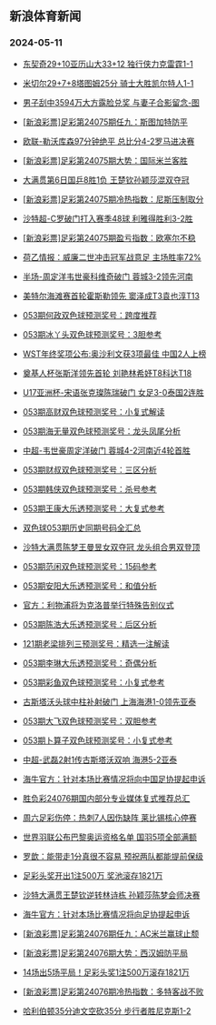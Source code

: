 ## 新浪体育新闻 
### 2024-05-11

+ [东契奇29+10亚历山大33+12 独行侠力克雷霆1-1](https://sports.sina.com.cn/basketball/nba/2024-05-10/doc-inautmzi8578968.shtml)

+ [米切尔29+7+8塔图姆25分 骑士大胜凯尔特人1-1](https://sports.sina.com.cn/basketball/nba/2024-05-10/doc-inautftm8680270.shtml)

+ [男子刮中3594万大方露脸兑奖 与妻子合影留念-图](https://sports.sina.com.cn/l/2024-05-10/doc-inausefz5979825.shtml)

+ [[新浪彩票]足彩第24075期任九：斯图加特防平](https://sports.sina.com.cn/l/2024-05-10/doc-inausefx9205372.shtml)

+ [欧联-勒沃库森97分钟绝平 总比分4-2罗马进决赛](https://sports.sina.com.cn/global/germany/2024-05-10/doc-inauszmp8758095.shtml)

+ [[新浪彩票]足彩第24075期大势：国际米兰客胜](https://sports.sina.com.cn/l/2024-05-10/doc-inausefz5982110.shtml)

+ [大满贯第6日国乒8胜1负 王楚钦孙颖莎混双夺冠](https://sports.sina.com.cn/others/pingpang/2024-05-10/doc-inauszmr5544477.shtml)

+ [[新浪彩票]足彩第24075期冷热指数：尼斯压制取分](https://sports.sina.com.cn/l/2024-05-10/doc-inausefx9205619.shtml)

+ [沙特超-C罗破门打入赛季48球 利雅得胜利3-2胜](https://sports.sina.com.cn/global/others/2024-05-10/doc-inauszmp8760649.shtml)

+ [[新浪彩票]足彩第24075期盈亏指数：欧塞尔不稳](https://sports.sina.com.cn/l/2024-05-10/doc-inausefz5983241.shtml)

+ [荷乙情报：威廉二世冲击冠军战意足 主场胜率72%](https://sports.sina.com.cn/l/2024-05-10/doc-inautftm8703133.shtml)

+ [半场-周定洋韦世豪科维奇破门 蓉城3-2领先河南](https://sports.sina.com.cn/china/j/2024-05-10/doc-inauuawz8361555.shtml)

+ [美特尔海滩赛首轮霍斯勒领先 窦泽成T3袁也淳T13](https://sports.sina.com.cn/golf/pgatour/2024-05-10/doc-inauszmp8762673.shtml)

+ [053期何政双色球预测奖号：跨度推荐](https://sports.sina.com.cn/l/2024-05-10/doc-inautsif8498417.shtml)

+ [053期冰丫头双色球预测奖号：3胆参考](https://sports.sina.com.cn/l/2024-05-10/doc-inautsif8492535.shtml)

+ [WST年终奖项公布:奥沙利文获3项最佳 中国2人上榜](https://sports.sina.com.cn/others/snooker/2024-05-10/doc-inauuawz8345643.shtml)

+ [奠基人杯张斯洋领先首轮 刘艳林希妤T8科达T18](https://sports.sina.com.cn/golf/lpga/2024-05-10/doc-inauszmp8762096.shtml)

+ [U17亚洲杯-宋语张克璨陈瑞破门 女足3-0泰国2连胜](https://sports.sina.com.cn/china/womenfootballs/2024-05-10/doc-inauuawz8366536.shtml)

+ [053期高财双色球预测奖号：小复式解读](https://sports.sina.com.cn/l/2024-05-10/doc-inautsif8497667.shtml)

+ [053期海无量双色球预测奖号：龙头凤尾分析](https://sports.sina.com.cn/l/2024-05-10/doc-inautsii5275086.shtml)

+ [中超-韦世豪周定洋破门 蓉城4-2河南近4轮首胜](https://sports.sina.com.cn/china/j/2024-05-10/doc-inauuiez5025708.shtml)

+ [053期财叔双色球预测奖号：三区分析](https://sports.sina.com.cn/l/2024-05-10/doc-inautsif8494890.shtml)

+ [053期韩侠双色球预测奖号：杀号参考](https://sports.sina.com.cn/l/2024-05-10/doc-inautsii5275390.shtml)

+ [053期王康大乐透预测奖号：大复式参考](https://sports.sina.com.cn/l/2024-05-10/doc-inautmzm5395919.shtml)

+ [双色球053期历史同期号码全汇总](https://sports.sina.com.cn/l/2024-05-10/doc-inautsif8506200.shtml)

+ [沙特大满贯陈梦王曼昱女双夺冠 龙头组合男双登顶](https://sports.sina.com.cn/others/pingpang/2024-05-10/doc-inauuawz8357074.shtml)

+ [053期范闲双色球预测奖号：15码参考](https://sports.sina.com.cn/l/2024-05-10/doc-inautsii5274522.shtml)

+ [053期安阳大乐透预测奖号：和值分析](https://sports.sina.com.cn/l/2024-05-10/doc-inautsif8489248.shtml)

+ [官方：利物浦将为克洛普举行特殊告别仪式](https://sports.sina.com.cn/g/pl/2024-05-10/doc-inautwrc8424140.shtml)

+ [053期陈浩大乐透预测奖号：后区分析](https://sports.sina.com.cn/l/2024-05-10/doc-inautmzi8619240.shtml)

+ [121期老梁排列三预测奖号：精选一注解读](https://sports.sina.com.cn/l/2024-05-10/doc-inautmzi8615074.shtml)

+ [053期李琳大乐透预测奖号：奇偶分析](https://sports.sina.com.cn/l/2024-05-10/doc-inautmzi8619485.shtml)

+ [053期彩鱼双色球预测奖号：小复式参考](https://sports.sina.com.cn/l/2024-05-10/doc-inautsif8495845.shtml)

+ [古斯塔沃头球中柱补射破门 上海海港1-0领先亚泰](https://sports.sina.com.cn/china/j/2024-05-10/doc-inauuaxc5138153.shtml)

+ [053期大飞双色球预测奖号：双胆参考](https://sports.sina.com.cn/l/2024-05-10/doc-inautsif8496212.shtml)

+ [053期卜算子双色球预测奖号：小复式参考](https://sports.sina.com.cn/l/2024-05-10/doc-inautsif8492880.shtml)

+ [中超-武磊2射1传古斯塔沃双响 海港5-2亚泰](https://sports.sina.com.cn/china/j/2024-05-10/doc-inauuiex8251029.shtml)

+ [海牛官方：针对本场比赛情况将向中国足协提起申诉](https://sports.sina.com.cn/china/j/2024-05-10/doc-inauuiex8242724.shtml)

+ [胜负彩24076期国内部分专业媒体复式推荐总汇](https://sports.sina.com.cn/l/2024-05-10/doc-inautftm8695991.shtml)

+ [周六足彩伤停：热刺7人因伤缺阵 莱比锡核心停赛](https://sports.sina.com.cn/l/2024-05-10/doc-inautwrf5223364.shtml)

+ [世界羽联公布巴黎奥运资格名单 国羽5项全部满额](https://sports.sina.com.cn/others/badmin/2024-05-10/doc-inauuaxc5115574.shtml)

+ [罗歆：能带走1分真很不容易 预祝两队都能提前保级](https://sports.sina.com.cn/china/j/2024-05-10/doc-inauuiex8254384.shtml)

+ [足彩头奖开出1注500万 奖池滚存1821万](https://sports.sina.com.cn/l/2024-05-11/doc-inauvekr4577430.shtml)

+ [沙特大满贯王楚钦逆转林诗栋 孙颖莎陈梦会师决赛](https://sports.sina.com.cn/others/pingpang/2024-05-11/doc-inauvksm7679344.shtml)

+ [海牛官方：针对本场比赛情况将向足协提起申诉](https://sports.sina.com.cn/china/j/2024-05-10/doc-inauuiex8242724.shtml)

+ [[新浪彩票]足彩第24076期任九：AC米兰赢球止颓](https://sports.sina.com.cn/l/2024-05-11/doc-inauvekr4578551.shtml)

+ [[新浪彩票]足彩第24076期大势：西汉姆防平局](https://sports.sina.com.cn/l/2024-05-11/doc-inauvekr4577939.shtml)

+ [14场出5场平局！足彩头奖1注500万滚存1821万](https://sports.sina.com.cn/l/2024-05-11/doc-inauvekr4577430.shtml)

+ [[新浪彩票]足彩第24076期冷热指数：多特客战不败](https://sports.sina.com.cn/l/2024-05-11/doc-inauvekp7802406.shtml)

+ [哈利伯顿35分迪文空砍35分 步行者胜尼克斯1-2](https://sports.sina.com.cn/basketball/nba/2024-05-11/doc-inauvksp4494534.shtml)

